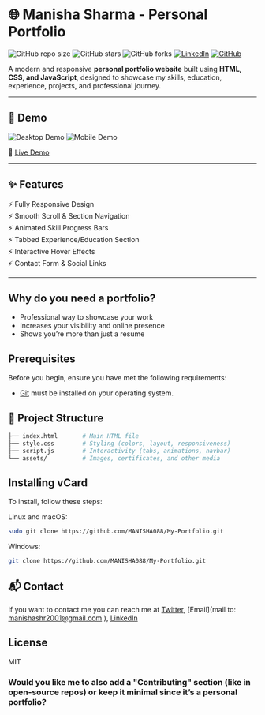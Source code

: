 # 🌐 Manisha Sharma - Personal Portfolio

![GitHub repo size](https://img.shields.io/github/repo-size/MANISHA088/My-Portfolio)
![GitHub stars](https://img.shields.io/github/stars/MANISHA088/My-Portfolio?style=social)
![GitHub forks](https://img.shields.io/github/forks/MANISHA088/My-Portfolio?style=social)
[![LinkedIn](https://img.shields.io/badge/LinkedIn-Connect-blue)](https://www.linkedin.com/in/manisha-da08/)
[![GitHub](https://img.shields.io/badge/GitHub-Follow-black)](https://github.com/MANISHA088)

A modern and responsive **personal portfolio website** built using **HTML, CSS, and JavaScript**, designed to showcase my skills, education, experience, projects, and professional journey.

---

## 📸 Demo

![Desktop Demo](./website-demo-image/desktop.png "Desktop Demo")
![Mobile Demo](./website-demo-image/mobile.png "Mobile Demo")

🔗 [Live Demo](https://MANISHA088.github.io/My-Portfolio/)


---

## ✨ Features

⚡️ Fully Responsive Design  
⚡️ Smooth Scroll & Section Navigation  
⚡️ Animated Skill Progress Bars  
⚡️ Tabbed Experience/Education Section  
⚡️ Interactive Hover Effects  
⚡️ Contact Form & Social Links  

---

## Why do you need a portfolio?

- Professional way to showcase your work
- Increases your visibility and online presence
- Shows you’re more than just a resume

## Prerequisites

Before you begin, ensure you have met the following requirements:

* [Git](https://git-scm.com/downloads "Download Git") must be installed on your operating system.


## 📂 Project Structure

```bash
├── index.html       # Main HTML file
├── style.css        # Styling (colors, layout, responsiveness)
├── script.js        # Interactivity (tabs, animations, navbar)
└── assets/          # Images, certificates, and other media
```

## Installing vCard

To install, follow these steps:

Linux and macOS:

```bash
sudo git clone https://github.com/MANISHA088/My-Portfolio.git
```

Windows:

```bash
git clone https://github.com/MANISHA088/My-Portfolio.git
```

## 📬 Contact

If you want to contact me you can reach me at [Twitter](https://www.x.com/codewithsadee_), [Email](mail to: manishashr2001@gmail.com ), [LinkedIn](https://www.linkedin.com/in/manisha-da08)

## License

MIT

### Would you like me to also **add a "Contributing" section** (like in open-source repos) or keep it minimal since it’s a personal portfolio?
